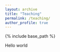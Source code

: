 ```yaml
---
layout: archive
title: "Teaching"
permalink: /teaching/
author_profile: true
---
```


{% include base_path %}


Hello world

